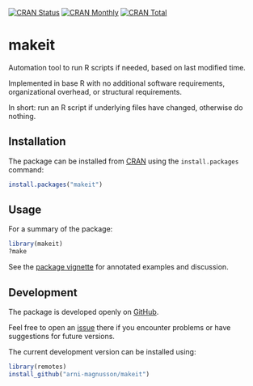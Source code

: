 [![CRAN Status](https://r-pkg.org/badges/version/makeit)](https://cran.r-project.org/package=makeit)
[![CRAN Monthly](https://cranlogs.r-pkg.org/badges/makeit)](https://cran.r-project.org/package=makeit)
[![CRAN Total](https://cranlogs.r-pkg.org/badges/grand-total/makeit)](https://cran.r-project.org/package=makeit)

makeit
=====

Automation tool to run R scripts if needed, based on last modified time.

Implemented in base R with no additional software requirements, organizational
overhead, or structural requirements.

In short: run an R script if underlying files have changed, otherwise do
nothing.

Installation
------------

The package can be installed from
[CRAN](https://cran.r-project.org/package=makeit) using the `install.packages`
command:

```R
install.packages("makeit")
```

Usage
-----

For a summary of the package:

```R
library(makeit)
?make
```

See the [package
vignette](https://cran.r-project.org/web/packages/makeit/vignettes/makeit.html)
for annotated examples and discussion.

Development
-----------

The package is developed openly on
[GitHub](https://github.com/arni-magnusson/makeit).

Feel free to open an [issue](https://github.com/arni-magnusson/makeit/issues)
there if you encounter problems or have suggestions for future versions.

The current development version can be installed using:

```R
library(remotes)
install_github("arni-magnusson/makeit")
```
